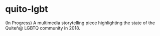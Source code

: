 # quito-lgbt
(In Progress) A multimedia storytelling piece highlighting the state of the Quiteñ@ LGBTQ community in 2018.
